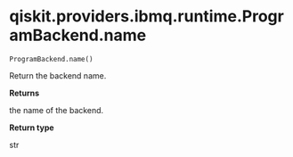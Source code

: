 # qiskit.providers.ibmq.runtime.ProgramBackend.name

`ProgramBackend.name()`

Return the backend name.

**Returns**

the name of the backend.

**Return type**

str
